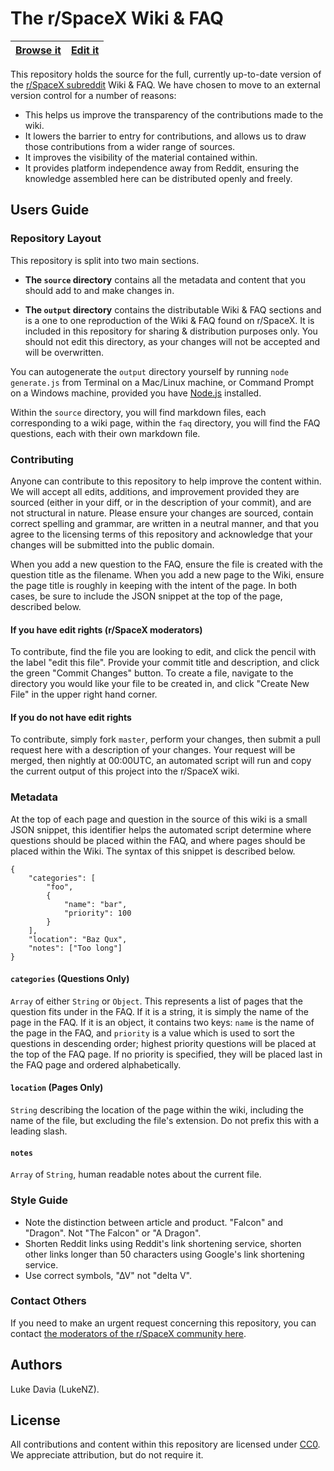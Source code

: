 # The r/SpaceX Wiki & FAQ

| [Browse it](https://github.com/LukeNZ/spacex-reddit-wiki/tree/master/output) | [Edit it](https://github.com/LukeNZ/spacex-reddit-wiki/tree/master/source) |
|----|----|

This repository holds the source for the full, currently up-to-date version of the [r/SpaceX subreddit](https://reddit.com/r/spacex) Wiki & FAQ. We have chosen to move to an external version control for a number of reasons:

* This helps us improve the transparency of the contributions made to the wiki.
* It lowers the barrier to entry for contributions, and allows us to draw those contributions from a wider range of sources.
* It improves the visibility of the material contained within.
* It provides platform independence away from Reddit, ensuring the knowledge assembled here can be distributed openly and freely.

## Users Guide

### Repository Layout

This repository is split into two main sections.

* **The `source` directory** contains all the metadata and content that you should add to and make changes in.

* **The `output` directory** contains the distributable Wiki & FAQ sections and is a one to one reproduction of the Wiki & FAQ found on r/SpaceX. It is included in this repository for sharing & distribution purposes only. You should not edit this directory, as your changes will not be accepted and will be overwritten.

You can autogenerate the `output` directory yourself by running `node generate.js` from Terminal on a Mac/Linux machine, or Command Prompt on a Windows machine, provided you have [Node.js](https://nodejs.org) installed.

Within the `source` directory, you will find markdown files, each corresponding to a wiki page, within the `faq` directory, you will find the FAQ questions, each with their own markdown file.

### Contributing

Anyone can contribute to this repository to help improve the content within. We will accept all edits, additions, and improvement provided they are sourced (either in your diff, or in the description of your commit), and are not structural in nature. Please ensure your changes are sourced, contain correct spelling and grammar, are written in a neutral manner, and that you agree to the licensing terms of this repository and acknowledge that your changes will be submitted into the public domain.

When you add a new question to the FAQ, ensure the file is created with the question title as the filename. When you add a new page to the Wiki, ensure the page title is roughly in keeping with the intent of the page. In both cases, be sure to include the JSON snippet at the top of the page, described below.

#### If you have edit rights (r/SpaceX moderators)

To contribute, find the file you are looking to edit, and click the pencil with the label "edit this file". Provide your commit title and description, and click the green "Commit Changes" button. To create a file, navigate to the directory you would like your file to be created in, and click "Create New File" in the upper right hand corner.

#### If you do not have edit rights

To contribute, simply fork `master`, perform your changes, then submit a pull request here with a description of your changes. Your request will be merged, then nightly at 00:00UTC, an automated script will run and copy the current output of this project into the r/SpaceX wiki.

### Metadata

At the top of each page and question in the source of this wiki is a small JSON snippet, this identifier helps the automated script determine where questions should be placed within the FAQ, and where pages should be placed within the Wiki. The syntax of this snippet is described below.

    {      
        "categories": [
            "foo",
            {
                "name": "bar",
                "priority": 100
            }
        ],
        "location": "Baz Qux",           
        "notes": ["Too long"]           
    }

#### `categories` (Questions Only)

`Array` of either `String` or `Object`. This represents a list of pages that the question fits under in the FAQ. If it is a string, it is simply the name of the page in the FAQ. If it is an object, it contains two keys: `name` is the name of the page in the FAQ, and `priority` is a value which is used to sort the questions in descending order; highest priority questions will be placed at the top of the FAQ page. If no priority is specified, they will be placed last in the FAQ page and ordered alphabetically.

#### `location` (Pages Only)

`String` describing the location of the page within the wiki, including the name of the file, but excluding the file's extension. Do not prefix this with a leading slash.

#### `notes`

`Array` of `String`, human readable notes about the current file.

### Style Guide

* Note the distinction between article and product. "Falcon" and "Dragon". Not "The Falcon" or "A Dragon".
* Shorten Reddit links using Reddit's link shortening service, shorten other links longer than 50 characters using Google's link shortening service.
* Use correct symbols, "∆V" not "delta V".

### Contact Others

If you need to make an urgent request concerning this repository, you can contact [the moderators of the r/SpaceX community here](https://www.reddit.com/message/compose?to=%2Fr%2Fspacex).

## Authors

Luke Davia (LukeNZ).

## License

All contributions and content within this repository are licensed under [CC0](https://wiki.creativecommons.org/wiki/CC0). We appreciate attribution, but do not require it.
